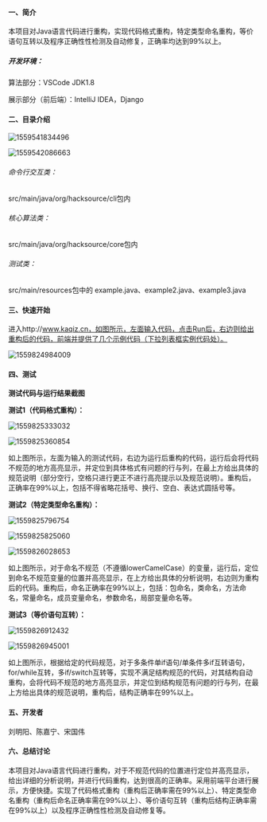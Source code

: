 #### 一、简介

本项目对Java语言代码进行重构，实现代码格式重构，特定类型命名重构，等价语句互转以及程序正确性性检测及自动修复，正确率均达到99%以上。

##### 开发环境：

算法部分：VSCode  JDK1.8

展示部分（前后端）：IntelliJ IDEA，Django

#### 二、目录介绍

![1559541834496](http://git.imtwice.cn:1024/HackingToTheSource/JavaIntelligence/src/dev/doc/imgs/1559541834496.png)

![1559542086663](http://git.imtwice.cn:1024/HackingToTheSource/JavaIntelligence/src/dev/doc\imgs\1559542086663.png)

###### 命令行交互类：

src/main/java/org/hacksource/cli包内

###### 核心算法类：

src/main/java/org/hacksource/core包内

###### 测试类：

src/main/resources包中的 example.java、example2.java、example3.java

#### 三、快速开始

进入http://www.kaqiz.cn，如图所示，左面输入代码，点击Run后，右边则给出重构后的代码，前端并提供了几个示例代码（下拉列表框实例代码处）。

![1559824984009](.\imgs\1559824984009.png)

#### 四、测试

**测试代码与运行结果截图**

**测试1（代码格式重构）：**

![1559825333032](http://git.imtwice.cn:1024/HackingToTheSource/JavaIntelligence/src/dev/doc\imgs\1559825333032.png)



![1559825360854](http://git.imtwice.cn:1024/HackingToTheSource/JavaIntelligence/src/dev/doc\imgs\1559825360854.png)

如上图所示，左面为输入的测试代码，右边为运行后重构的代码，运行后会将代码不规范的地方高亮显示，并定位到具体格式有问题的行与列，在最上方给出具体的规范说明（部分空行，空格只进行更正不进行高亮提示以及规范说明）。重构后，正确率在99%以上，包括不得省略花括号、换行、空白、表达式圆括号等。

**测试2（特定类型命名重构）：**

![1559825796754](http://git.imtwice.cn:1024/HackingToTheSource/JavaIntelligence/src/dev/doc\imgs\1559825796754.png)

![1559825825060](http://git.imtwice.cn:1024/HackingToTheSource/JavaIntelligence/src/dev/doc\imgs\1559825825060.png)

![1559826028653](http://git.imtwice.cn:1024/HackingToTheSource/JavaIntelligence/src/dev/doc\imgs\1559826028653.png)

如上图所示，对于命名不规范（不遵循lowerCamelCase）的变量，运行后，定位到命名不规范变量的位置并高亮显示，在上方给出具体的分析说明，右边则为重构后的代码。重构后，命名正确率在99%以上，包括：包命名，类命名，方法命名，常量命名，成员变量命名，参数命名，局部变量命名等。

**测试3（等价语句互转）：**

![1559826912432](http://git.imtwice.cn:1024/HackingToTheSource/JavaIntelligence/src/dev/doc\imgs\1559826912432.png)

![1559826945001](http://git.imtwice.cn:1024/HackingToTheSource/JavaIntelligence/src/dev/doc\imgs\1559826945001.png)

如上图所示，根据给定的代码规范，对于多条件单if语句/单条件多if互转语句，for/while互转，多if/switch互转等，实现不满足结构规范的代码，对其结构自动重构，会将代码不规范的地方高亮显示，并定位到结构规范有问题的行与列，在最上方给出具体的规范说明，重构后，结构正确率在99%以上。

#### 五、开发者

刘明阳、陈嘉宁、宋国伟

#### 六、总结讨论

本项目对Java语言代码进行重构，对于不规范代码的位置进行定位并高亮显示，给出详细的分析说明，并进行代码重构，达到很高的正确率。采用前端平台进行展示，方便快捷。实现了代码格式重构（重构后正确率需在99%以上）、特定类型命名重构（重构后命名正确率需在99%以上）、等价语句互转（重构后结构正确率需在99%以上）以及程序正确性性检测及自动修复等。







